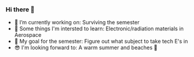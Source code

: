 ### Hi there 👋

- 🐢 I’m currently working on: Surviving the semester
- 🌱 Some things I'm intersted to learn: Electronic/radiation materials in Aerospace
- 🤔 My goal for the semester: Figure out what subject to take tech E's in
- :sunglasses: I'm looking forward to: A warm summer and beaches 🌊
